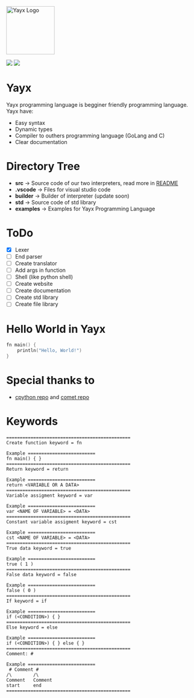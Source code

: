 
<!-- <div style="text-align:center"><img src="https://raw.githubusercontent.com/SolindekDev/yayx/main/website/img/yayx.png" style="width: 128px"></div> -->
<img align="center" style="width: 128px" src="https://avatars.githubusercontent.com/u/95468331?s=200&v=4" alt="Yayx Logo">

![](https://shields.io/github/languages/top/YayxLang/yayx)
![](https://img.shields.io/github/directory-file-count/yayxlang/yayx)

# Yayx
Yayx programming language is begginer friendly programming language. Yayx have:
- Easy syntax
- Dynamic types
- Compiler to outhers programming language (GoLang and C)
- Clear documentation

# Directory Tree
- **src** -> Source code of our two interpreters, read more in [README](https://github.com/SolindekDev/yayx/tree/main/src)
- **.vscode** -> Files for visual studio code 
- **builder** -> Builder of interpreter (update soon)
- **std** -> Source code of std library
- **examples** -> Examples for Yayx Programming Language

# ToDo
- [x] Lexer
- [ ] End parser
- [ ] Create translator
- [ ] Add args in function
- [ ] Shell (like python shell)
- [ ] Create website
- [ ] Create documentation
- [ ] Create std library
- [ ] Create file library

# Hello World in Yayx
```kotlin
fn main() {
    println("Hello, World!")
}
```

# Special thanks to
- [cpython repo](https://github.com/python/cpython) and [comet repo](https://github.com/chermehdi/comet)

# Keywords
```
==============================================
Create function keyword = fn

Example =========================
fn main() { }
==============================================
Return keyword = return

Example =========================
return <VARIABLE OR A DATA>
==============================================
Variable assigment keyword = var

Example =========================
var <NAME OF VARIABLE> = <DATA>
==============================================
Constant variable assigment keyword = cst

Example =========================
cst <NAME OF VARIABLE> = <DATA>
==============================================
True data keyword = true

Example =========================
true ( 1 )
==============================================
False data keyword = false

Example =========================
false ( 0 )
==============================================
If keyword = if

Example =========================
if (<CONDITION>) { }
==============================================
Else keyword = else

Example =========================
if (<CONDITION>) { } else { }
==============================================
Comment: #

Example =========================
 # Comment #
/\        /\
Comment   Comment
start     end
==============================================
```
